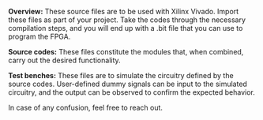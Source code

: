 **Overview:** These source files are to be used with Xilinx Vivado. Import these files as part of your project. Take the codes through the necessary compilation steps, and you will end up with a .bit file that you can use to program the FPGA.

**Source codes:** These files constitute the modules that, when combined, carry out the desired functionality.

**Test benches:** These files are to simulate the circuitry defined by the source codes. User-defined dummy signals can be input to the simulated circuitry, and the output can be observed to confirm the expected behavior.

In case of any confusion, feel free to reach out.
